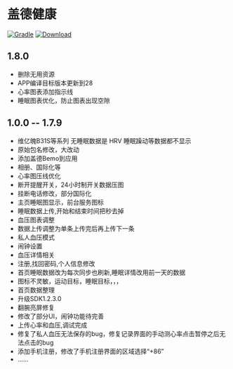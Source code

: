 # 盖德健康
[![Gradle](https://img.shields.io/badge/gradle-3.2.0-blue)](https://gradle.org/)
[![Download](https://img.shields.io/badge/盖德健康(beta).apk-1.8.0-brightgreen)](https://www.pgyer.com/1TyL)


## 1.8.0
* 删除无用资源
* APP编译目标版本更新到28
* 心率图表添加指示线
* 睡眠图表优化，防止图表出现空隙

## 1.0.0  -- 1.7.9
* 维亿魄B31S等系列 无睡眠数据是 HRV 睡眠躁动等数据都不显示
* 原始包名修改，大改动
* 添加盖德Bemo到应用
* 相册、国际化等
* 心率图压线优化
* 断开提醒开关，24小时制开关数据压图
* 挂断电话修改，部分国际化
* 主页睡眠图显示，前台服务图标
* 睡眠数据上传,开始和结束时间把秒去掉
* 血压图表调整
* 数据上传调整为单条上传完后再上传下一条
* 私人血压模式
* 闹钟设置
* 血压详情相关
* 注册,找回密码,个人信息修改
* 首页睡眠数据改为每次同步也刷新,睡眠详情改用前一天的数据
* 图标不灵敏，运动目标，睡眠目标，，，
* 首页数据整理
* 升级SDK1.2.3.0
* 翻腕亮屏修复
* 修改了部分UI，闹钟功能待完善
* 上传心率和血压,调试完成
* 修复了私人血压无法保存的bug，修复记录界面的手动测心率点击暂停之后无法点击的bug
* 添加手机注册，修改了手机注册界面的区域选择“+86”
* ......

